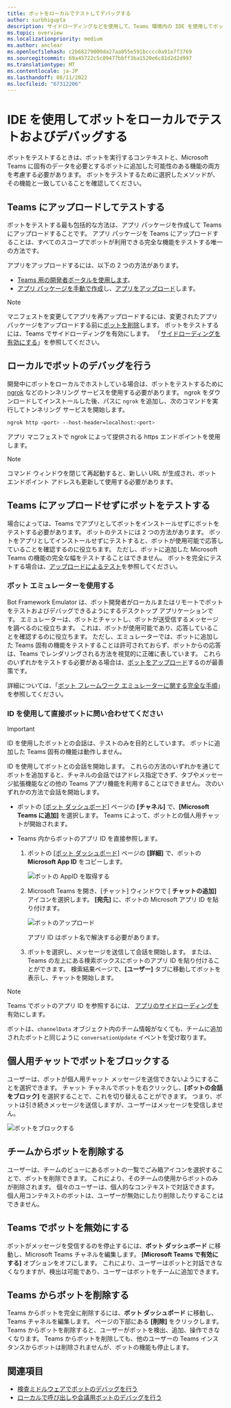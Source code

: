```yaml
---
title: ボットをローカルでテストしてデバッグする
author: surbhigupta
description: サイドローディングなどを使用して、Teams 環境内の IDE を使用してボットをローカルでテストしてデバッグする方法について説明します。
ms.topic: overview
ms.localizationpriority: medium
ms.author: anclear
ms.openlocfilehash: c2b68279000da27aa055e591bcccc0a91e7f3769
ms.sourcegitcommit: 69a45722c5c09477bbff3ba1520e6c81d2d2d997
ms.translationtype: MT
ms.contentlocale: ja-JP
ms.lasthandoff: 08/11/2022
ms.locfileid: "67312206"
---
```

# <a name="test-and-debug-your-bot-locally-with-ide"></a>IDE を使用してボットをローカルでテストおよびデバッグする

ボットをテストするときは、ボットを実行するコンテキストと、Microsoft Teams に固有のデータを必要とするボットに追加した可能性のある機能の両方を考慮する必要があります。 ボットをテストするために選択したメソッドが、その機能と一致していることを確認してください。

## <a name="test-by-uploading-to-teams"></a>Teams にアップロードしてテストする

ボットをテストする最も包括的な方法は、アプリ パッケージを作成して Teams にアップロードすることです。 アプリ パッケージを Teams にアップロードすることは、すべてのスコープでボットが利用できる完全な機能をテストする唯一の方法です。

アプリをアップロードするには、以下の 2 つの方法があります。

* [Teams 用の開発者ポータルを使用します](~/concepts/build-and-test/teams-developer-portal.md)。
* [アプリ パッケージを手動で作成](~/concepts/build-and-test/apps-package.md)し、[アプリをアップロード](~/concepts/deploy-and-publish/apps-upload.md)します。

> [!NOTE]
> マニフェストを変更してアプリを再アップロードするには、変更されたアプリ パッケージをアップロードする前に[ボットを削除](#delete-a-bot-from-teams)します。
> ボットをテストするには、Teams でサイドローディングを有効にします。 「[サイドローディングを有効にする](/microsoftteams/platform/concepts/build-and-test/prepare-your-o365-tenant#enable-custom-teams-apps-and-turn-on-custom-app-uploading)」を参照してください。

## <a name="debug-your-bot-locally"></a>ローカルでボットのデバッグを行う

開発中にボットをローカルでホストしている場合は、ボットをテストするために [ngrok](https://ngrok.com/) などのトンネリング サービスを使用する必要があります。 ngrok をダウンロードしてインストールした後、パスに `ngrok` を追加し、次のコマンドを実行してトンネリング サービスを開始します。

```bash
ngrok http <port> --host-header=localhost:<port>
```

アプリ マニフェストで ngrok によって提供される https エンドポイントを使用します。

> [!NOTE]
> コマンド ウィンドウを閉じて再起動すると、新しい URL が生成され、ボット エンドポイント アドレスも更新して使用する必要があります。

## <a name="test-your-bot-without-uploading-to-teams"></a>Teams にアップロードせずにボットをテストする

場合によっては、Teams でアプリとしてボットをインストールせずにボットをテストする必要があります。 ボットのテストには 2 つの方法があります。 ボットをアプリとしてインストールせずにテストすると、ボットが使用可能で応答していることを確認するのに役立ちます。 ただし、ボットに追加した Microsoft Teams の機能の完全な幅をテストすることはできません。 ボットを完全にテストする場合は、[アップロードによるテスト](#test-by-uploading-to-teams)を参照してください。

### <a name="use-the-bot-emulator"></a>ボット エミュレーターを使用する

Bot Framework Emulator は、ボット開発者がローカルまたはリモートでボットをテストおよびデバッグできるようにするデスクトップ アプリケーションです。 エミュレーターは、ボットとチャットし、ボットが送受信するメッセージを調べるのに役立ちます。 これは、ボットが使用可能であり、応答していることを確認するのに役立ちます。 ただし、エミュレーターでは、ボットに追加した Teams 固有の機能をテストすることは許可されておらず、ボットからの応答は、Teams でレンダリングされる方法を視覚的に正確に表しています。 これらのいずれかをテストする必要がある場合は、[ボットをアップロード](#test-by-uploading-to-teams)するのが最善策です。

詳細については、「[ボット フレームワーク エミュレーターに関する完全な手順](/azure/bot-service/bot-service-debug-emulator?view=azure-bot-service-4.0&preserve-view=true)」を参照してください。

### <a name="talk-to-your-bot-directly-by-id"></a>ID を使用して直接ボットに問い合わせてください

> [!Important]
> ID を使用したボットとの会話は、テストのみを目的としています。 ボットに追加した Teams 固有の機能は動作しません。

ID を使用してボットとの会話を開始します。 これらの方法のいずれかを通じてボットを追加すると、チャネルの会話ではアドレス指定できず、タブやメッセージ拡張機能などの他の Teams アプリ機能を利用することはできません。 次のいずれかの方法で会話を開始します。

* ボットの [[ボット ダッシュボード]](https://dev.botframework.com/bots) ページの **[チャネル]** で、**[Microsoft Teams に追加]** を選択します。 Teams によって、ボットとの個人用チャットが開始されます。

* Teams 内からボットのアプリ ID を直接参照します。
   1. ボットの [[ボット ダッシュボード]](https://dev.botframework.com/bots) ページの **[詳細]** で、ボットの **Microsoft App ID** をコピーします。
  
      ![ボットの AppID を取得する](~/assets/images/bots_appid_botframework.png)
  
   2. Microsoft Teams を開き、[チャット] ウィンドウで [ **チャットの追加]** アイコンを選択します。 **[宛先]** に、ボットの Microsoft アプリ ID を貼り付けます。
  
      ![ボットのアップロード](~/assets/images/bots_uploading.png)

      アプリ ID はボット名で解決する必要があります。

   3. ボットを選択し、メッセージを送信して会話を開始します。
      または、Teams の左上にある検索ボックスにボットのアプリ ID を貼り付けることができます。 検索結果ページで、**[ユーザー]** タブに移動してボットを表示し、チャットを開始します。

> [!Note]
> Teams でボットのアプリ ID を参照するには、 [アプリのサイドローディングを](/microsoftteams/platform/concepts/build-and-test/prepare-your-o365-tenant#enable-custom-teams-apps-and-turn-on-custom-app-uploading)有効にします。

ボットは、`channelData` オブジェクト内のチーム情報がなくても、チームに追加されたボットと同じように `conversationUpdate` イベントを受け取ります。

## <a name="block-a-bot-in-personal-chat"></a>個人用チャットでボットをブロックする

ユーザーは、ボットが個人用チャット メッセージを送信できないようにすることを選択できます。 チャット チャネルでボットを右クリックし、**[ボットの会話をブロック]** を選択することで、これを切り替えることができます。 つまり、ボットは引き続きメッセージを送信しますが、ユーザーはメッセージを受信しません。

![ボットをブロックする](~/assets/images/bots/botdisable.png)

## <a name="remove-a-bot-from-a-team"></a>チームからボットを削除する

ユーザーは、チームのビューにあるボットの一覧でごみ箱アイコンを選択することで、ボットを削除できます。 これにより、そのチームの使用からボットのみが削除されます。 個々のユーザーは、個人的なコンテキストで対話できます。 個人用コンテキストのボットは、ユーザーが無効にしたり削除したりすることはできません。

## <a name="disable-a-bot-in-teams"></a>Teams でボットを無効にする

ボットがメッセージを受信するのを停止するには、**ボット ダッシュボード** に移動し、Microsoft Teams チャネルを編集します。 **[Microsoft Teams で有効にする]** オプションをオフにします。 これにより、ユーザーはボットと対話できなくなりますが、検出は可能であり、ユーザーはボットをチームに追加できます。

## <a name="delete-a-bot-from-teams"></a>Teams からボットを削除する

Teams からボットを完全に削除するには、**ボット ダッシュボード** に移動し、Teams チャネルを編集します。 ページの下部にある **[削除]** をクリックします。 Teams からボットを削除すると、ユーザーがボットを検出、追加、操作できなくなります。 Teams からボットを削除しても、他のユーザーの Teams インスタンスからボットは削除されませんが、ボットの機能も停止します。

## <a name="see-also"></a>関連項目

* [検査ミドルウェアでボットのデバッグを行う](/azure/bot-service/bot-service-debug-inspection-middleware)
* [ローカルで呼び出しや会議用ボットのデバッグを行う](~/bots/calls-and-meetings/debugging-local-testing-calling-meeting-bots.md)
